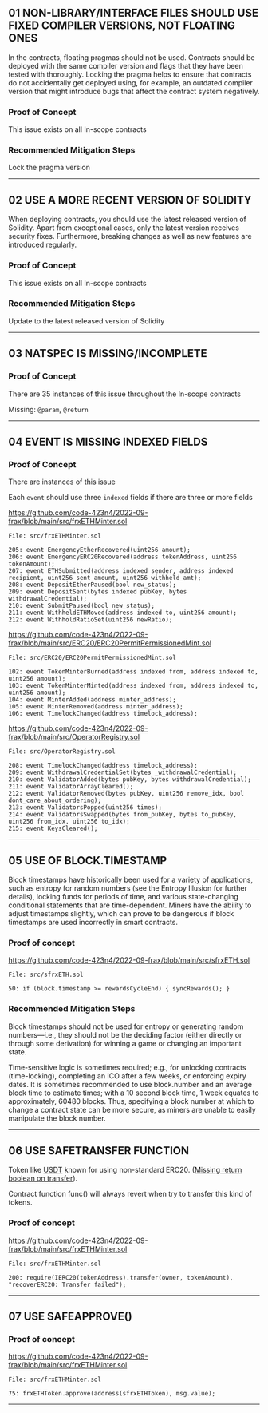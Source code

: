 ## 01  NON-LIBRARY/INTERFACE FILES SHOULD USE FIXED COMPILER VERSIONS, NOT FLOATING ONES

In the contracts, floating pragmas should not be used. Contracts should be deployed with the same compiler version and flags that they have been tested with thoroughly. Locking the pragma helps to ensure that contracts do not accidentally get deployed using, for example, an outdated compiler version that might introduce bugs that affect the contract system negatively.

### Proof of Concept

This issue exists on all In-scope contracts 

### Recommended Mitigation Steps

Lock the pragma version

------------

## 02  USE A MORE RECENT VERSION OF SOLIDITY

When deploying contracts, you should use the latest released version of Solidity. Apart from exceptional cases, only the latest version receives security fixes. Furthermore, breaking changes as well as new features are introduced regularly.

### Proof of Concept

This issue exists on all In-scope contracts 

### Recommended Mitigation Steps

Update to the latest released version of Solidity

-------------------

## 03  NATSPEC IS MISSING/INCOMPLETE

### Proof of Concept

There are 35 instances of this issue throughout the In-scope contracts

Missing: `@param`, `@return`

--------------

## 04  EVENT IS MISSING INDEXED FIELDS

### Proof of Concept

There are  instances of this issue

Each `event` should use three `indexed` fields if there are three or more fields

https://github.com/code-423n4/2022-09-frax/blob/main/src/frxETHMinter.sol

```
File: src/frxETHMinter.sol

205: event EmergencyEtherRecovered(uint256 amount);
206: event EmergencyERC20Recovered(address tokenAddress, uint256 tokenAmount);
207: event ETHSubmitted(address indexed sender, address indexed recipient, uint256 sent_amount, uint256 withheld_amt);
208: event DepositEtherPaused(bool new_status);
209: event DepositSent(bytes indexed pubKey, bytes withdrawalCredential);
210: event SubmitPaused(bool new_status);
211: event WithheldETHMoved(address indexed to, uint256 amount);
212: event WithholdRatioSet(uint256 newRatio);
```

https://github.com/code-423n4/2022-09-frax/blob/main/src/ERC20/ERC20PermitPermissionedMint.sol

```
File: src/ERC20/ERC20PermitPermissionedMint.sol  

102: event TokenMinterBurned(address indexed from, address indexed to, uint256 amount);
103: event TokenMinterMinted(address indexed from, address indexed to, uint256 amount);
104: event MinterAdded(address minter_address);
105: event MinterRemoved(address minter_address);
106: event TimelockChanged(address timelock_address);
```

https://github.com/code-423n4/2022-09-frax/blob/main/src/OperatorRegistry.sol

```
File: src/OperatorRegistry.sol

208: event TimelockChanged(address timelock_address);
209: event WithdrawalCredentialSet(bytes _withdrawalCredential);
210: event ValidatorAdded(bytes pubKey, bytes withdrawalCredential);
211: event ValidatorArrayCleared();
212: event ValidatorRemoved(bytes pubKey, uint256 remove_idx, bool dont_care_about_ordering);
213: event ValidatorsPopped(uint256 times);
214: event ValidatorsSwapped(bytes from_pubKey, bytes to_pubKey, uint256 from_idx, uint256 to_idx);
215: event KeysCleared();
```

------------

## 05 USE OF BLOCK.TIMESTAMP

Block timestamps have historically been used for a variety of applications, such as entropy for random numbers (see the Entropy Illusion for further details), locking funds for periods of time, and various state-changing conditional statements that are time-dependent. Miners have the ability to adjust timestamps slightly, which can prove to be dangerous if block timestamps are used incorrectly in smart contracts.

### Proof of concept

https://github.com/code-423n4/2022-09-frax/blob/main/src/sfrxETH.sol

```
File: src/sfrxETH.sol 

50: if (block.timestamp >= rewardsCycleEnd) { syncRewards(); } 
```

### Recommended Mitigation Steps

Block timestamps should not be used for entropy or generating random numbers—i.e., they should not be the deciding factor (either directly or through some derivation) for winning a game or changing an important state.

Time-sensitive logic is sometimes required; e.g., for unlocking contracts (time-locking), completing an ICO after a few weeks, or enforcing expiry dates. It is sometimes recommended to use block.number and an average block time to estimate times; with a 10 second block time, 1 week equates to approximately, 60480 blocks. Thus, specifying a block number at which to change a contract state can be more secure, as miners are unable to easily manipulate the block number.

----------

## 06 USE SAFETRANSFER FUNCTION

Token like [USDT](https://etherscan.io/address/0xdac17f958d2ee523a2206206994597c13d831ec7#contracts) known for using non-standard ERC20. ([Missing return boolean on transfer](https://forum.openzeppelin.com/t/can-not-call-the-function-approve-of-the-usdt-contract/2130/4)).

Contract function func() will always revert when try to transfer this kind of tokens.

### Proof of concept

https://github.com/code-423n4/2022-09-frax/blob/main/src/frxETHMinter.sol

```
File: src/frxETHMinter.sol

200: require(IERC20(tokenAddress).transfer(owner, tokenAmount), "recoverERC20: Transfer failed");
```

----------

## 07 USE SAFEAPPROVE()

### Proof of concept

https://github.com/code-423n4/2022-09-frax/blob/main/src/frxETHMinter.sol

```
File: src/frxETHMinter.sol

75: frxETHToken.approve(address(sfrxETHToken), msg.value);
```
---------
